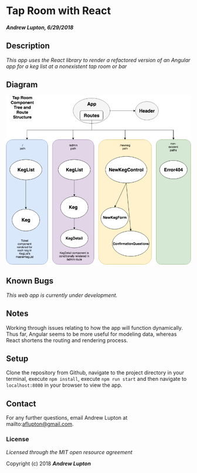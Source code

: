 # Tap Room with React
#### _Andrew Lupton, 6/29/2018_

## Description

_This app uses the React library to render a refactored version of an Angular app for a keg list at a nonexistent tap room or bar_

## Diagram
![](src/assets/images/TapRoom.png)

## Known Bugs
_This web app is currently under development._

## Notes

Working through issues relating to how the app will function dynamically. Thus far, Angular seems to be more useful for modeling data, whereas React shortens the routing and rendering process.

## Setup

Clone the repository from Github, navigate to the project directory in your terminal, execute `npm install`, execute `npm run start` and then navigate to `localhost:8080` in your browser to view the app.

## Contact

For any further questions, email Andrew Lupton at mailto:aflupton@gmail.com.

### License

*Licensed through the MIT open resource agreement*

Copyright (c) 2018 **_Andrew Lupton_**
